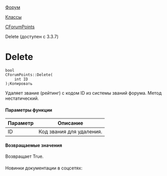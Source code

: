 [Форум](/api_help/forum/index.php)

[Классы](/api_help/forum/developer/index.php)

[CForumPoints](/api_help/forum/developer/cforumpoints/index.php)

Delete (доступен с 3.3.7)

Delete
======

```
bool
CForumPoints::Delete(
	int ID
);Копировать
```

Удаляет звание (рейтинг) с кодом ID из системы званий форума. Метод нестатический.

#### Параметры функции

| Параметр | Описание |
| --- | --- |
| ID | Код звания для удаления. |

#### Возвращаемые значения

Возвращает True.

####

Новинки документации в соцсетях: